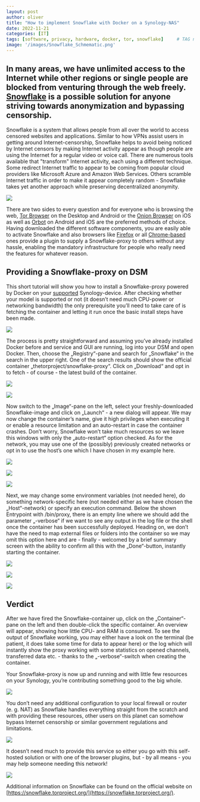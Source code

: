 ```yaml
---
layout: post
author: oliver
title: "How to implement Snowflake with Docker on a Synology-NAS"
date: 2022-11-21
categories: [IT]
tags: [software, privacy, hardware, docker, tor, snowflake]     # TAG names should always be lowercase
image: '/images/Snowflake_Schmematic.png'
---
```


## In many areas, we have unlimited access to the Internet while other regions or single people are blocked from venturing through the web freely. [Snowflake](https://snowflake.torproject.org/?lang=en_US&ref=pifferi.synology.me) is a possible solution for anyone striving towards anonymization and bypassing censorship.

Snowflake is a system that allows people from all over the world to access censored websites and applications. Similar to how VPNs assist users in getting around Internet-censorship, Snowflake helps to avoid being noticed by Internet censors by making Internet activity appear as though people are using the Internet for a regular video or voice call. There are numerous tools available that "transform" Internet activity, each using a different technique. Some redirect Internet traffic to appear to be coming from popular cloud providers like Microsoft Azure and Amazon Web Services. Others scramble Internet traffic in order to make it appear completely random - Snowflake takes yet another approach while preserving decentralized anonymity.

![](../images//Onion.jpg)

There are two sides to every question and for everyone who is browsing the web, [Tor Browser](https://torproject.org/download) on the Desktop and Android or the [Onion Browser](https://onionbrowser.com/) on iOS as well as [Orbot](https://orbot.app/) on Android and iOS are the preferred methods of choice. Having downloaded the different software components, you are easily able to activate Snowflake and also browsers like [Firefox](https://addons.mozilla.org/en-US/firefox/addon/torproject-snowflake/) or all [Chrome-based](https://chrome.google.com/webstore/detail/snowflake/mafpmfcccpbjnhfhjnllmmalhifmlcie) ones provide a plugin to supply a Snowflake-proxy to others without any hassle, enabling the mandatory infrastructure for people who really need the features for whatever reason.

Providing a Snowflake-proxy on DSM
----------------------------------

This short tutorial will show you how to install a Snowflake-proxy powered by Docker on your [supported](https://www.synology.com/en-us/dsm/packages/Docker) Synology-device. After checking whether your model is supported or not (it doesn’t need much CPU-power or networking bandwidth) the only prerequisite you’ll need to take care of is fetching the container and letting it run once the basic install steps have been made.

![](../images/Synology_Docker01_Registry-1.jpg)

The process is pretty straightforward and assuming you’ve already installed Docker before and service and GUI are running, log into your DSM and open Docker. Then, choose the „Registry“-pane and search for „Snowflake“ in the search in the upper right. One of the search results should show the official container „thetorproject/snowflake-proxy“. Click on „Download“ and opt in to fetch - of course - the latest build of the container.

![](../images/Synology_Docker02_Download-1.jpg)

![](../images/Synology_Docker03_Launch-1.jpg)

Now switch to the „Image“-pane on the left, select your freshly-downloaded Snowflake-image and click on „Launch“ - a new dialog will appear. We may now change the container’s name, give it high privileges when executing it or enable a resource limitation and an auto-restart in case the container crashes. Don’t worry, Snowflake won’t take much resources so we leave this windows with only the „auto-restart“ option checked. As for the network, you may use one of the (possibly) previously created networks or opt in to use the host’s one which I have chosen in my example here.

![](../images/Synology_Docker03_Launch02-1.jpg)

![](../images/Synology_Docker03_Launch03-1.jpg)

![](../images/Synology_Docker03_Launch04-1.jpg)

Next, we may change some environment variables (not needed here), do something network-specific here (not needed either as we have chosen the „Host“-network) or specify an execution command. Below the shown Entrypoint with /bin/proxy, there is an empty line where we should add the parameter „-verbose“ if we want to see any output in the log file or the shell once the container has been successfully deployed. Heading on, we don’t have the need to map external files or folders into the container so we may omit this option here and are - finally - welcomed by a brief summary screen with the ability to confirm all this with the „Done“-button, instantly starting the container.

![](../images/Synology_Docker03_Launch05_Execution-1.jpg)

![](../images/Synology_Docker03_Launch06_Volumes-1.jpg)

![](../images/Synology_Docker03_Launch07_Summary-1.jpg)

Verdict
-------

After we have fired the Snowflake-container up, click on the „Container“-pane on the left and then double-click the specific container. An overview will appear, showing how little CPU- and RAM is consumed. To see the output of Snowflake working, you may either have a look on the terminal (be patient, it does take some time for data to appear here) or the log which will instantly show the proxy working with some statistics on opened channels, transferred data etc. - thanks to the „-verbose“-switch when creating the container.

Your Snowflake-proxy is now up and running and with little few resources on your Synology, you’re contributing something good to the big whole.

![](../images/Synology_Docker04_Overview-1.jpg)

You don’t need any additional configuration to your local firewall or router (e. g. NAT) as Snowflake handles everything straight from the scratch and with providing these resources, other users on this planet can somehow bypass Internet censorship or similar government regulations and limitations.

![](../images/Synology_Docker05_Log-1.jpg)

It doesn’t need much to provide this service so either you go with this self-hosted solution or with one of the browser plugins, but - by all means - you may help someone needing this network!

![](../images/Synology_Docker06_Terminal-2.jpg)

Additional information on Snowflake can be found on the official website on [https://snowflake.torproject.org/](https://snowflake.torproject.org/).